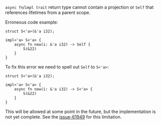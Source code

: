`async fn`/`impl trait` return type cannot contain a projection
or `Self` that references lifetimes from a parent scope.

Erroneous code example:

```compile_fail,E0760,edition2018
struct S<'a>(&'a i32);

impl<'a> S<'a> {
    async fn new(i: &'a i32) -> Self {
        S(&22)
    }
}
```

To fix this error we need to spell out `Self` to `S<'a>`:

```edition2018
struct S<'a>(&'a i32);

impl<'a> S<'a> {
    async fn new(i: &'a i32) -> S<'a> {
        S(&22)
    }
}
```

This will be allowed at some point in the future,
but the implementation is not yet complete.
See the [issue-61949] for this limitation.

[issue-61949]: https://github.com/rust-lang/rust/issues/61949
